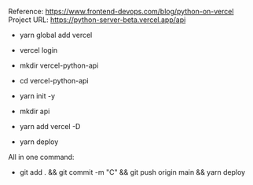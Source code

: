 Reference: https://www.frontend-devops.com/blog/python-on-vercel
Project URL: https://python-server-beta.vercel.app/api

- yarn global add vercel
- vercel login

- mkdir vercel-python-api
- cd vercel-python-api

- yarn init -y
- mkdir api
- yarn add vercel -D

- yarn deploy

All in one command:

- git add . && git commit -m "C" && git push origin main && yarn deploy
